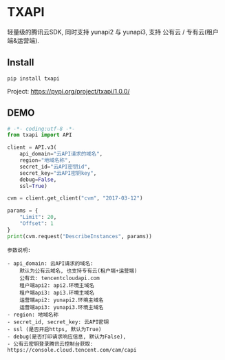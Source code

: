 # TXAPI

轻量级的腾讯云SDK, 同时支持 yunapi2 与 yunapi3, 支持 公有云 / 专有云(租户端&运营端). 

## Install 

```
pip install txapi
```

Project: https://pypi.org/project/txapi/1.0.0/

## DEMO

```python
# -*- coding:utf-8 -*-
from txapi import API

client = API.v3(
    api_domain="云API请求的域名",
    region="地域名称",
    secret_id="云API密钥id",
    secret_key="云API密钥key",
    debug=False,
    ssl=True)

cvm = client.get_client("cvm", "2017-03-12")

params = {
    "Limit": 20,
    "Offset": 1
}
print(cvm.request("DescribeInstances", params))
```
~~~
参数说明:

- api_domain: 云API请求的域名:
    默认为公有云域名, 也支持专有云(租户端+运营端)
    公有云: tencentcloudapi.com
    租户端api2: api2.环境主域名
    租户端api3: api3.环境主域名
    运营端api2: yunapi2.环境主域名
    运营端api3: yunapi3.环境主域名
- region: 地域名称
- secret_id, secret_key: 云API密钥
- ssl (是否开启https, 默认为True)
- debug(是否打印请求响应信息, 默认为False),
- 公有云密钥登录腾讯云控制台获取: https://console.cloud.tencent.com/cam/capi
~~~